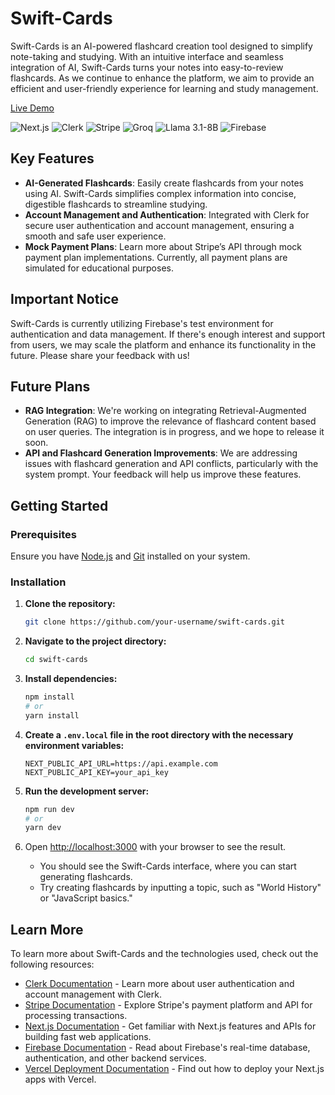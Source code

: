 # Swift-Cards

Swift-Cards is an AI-powered flashcard creation tool designed to simplify note-taking and studying. With an intuitive interface and seamless integration of AI, Swift-Cards turns your notes into easy-to-review flashcards. As we continue to enhance the platform, we aim to provide an efficient and user-friendly experience for learning and study management.

[Live Demo](https://swift-cards.vercel.app/)

![Next.js](https://img.shields.io/badge/Next.js-000000?style=for-the-badge&logo=nextdotjs&logoColor=white)
![Clerk](https://img.shields.io/badge/Clerk-3B82F6?style=for-the-badge&logo=clerk&logoColor=white)
![Stripe](https://img.shields.io/badge/Stripe-008CDD?style=for-the-badge&logo=stripe&logoColor=white)
![Groq](https://img.shields.io/badge/Groq-007ACC?style=for-the-badge&logo=data:image/svg+xml;base64,YOUR_BASE64_ENCODED_LOGO)
![Llama 3.1-8B](https://img.shields.io/badge/Llama%203.1--8B-AI%20Model-brightgreen?style=for-the-badge)
![Firebase](https://img.shields.io/badge/Firebase-FFCA28?style=for-the-badge&logo=firebase&logoColor=white)

## Key Features

- **AI-Generated Flashcards**: Easily create flashcards from your notes using AI. Swift-Cards simplifies complex information into concise, digestible flashcards to streamline studying.
- **Account Management and Authentication**: Integrated with Clerk for secure user authentication and account management, ensuring a smooth and safe user experience.
- **Mock Payment Plans**: Learn more about Stripe’s API through mock payment plan implementations. Currently, all payment plans are simulated for educational purposes.

## Important Notice

Swift-Cards is currently utilizing Firebase's test environment for authentication and data management. If there's enough interest and support from users, we may scale the platform and enhance its functionality in the future. Please share your feedback with us!

## Future Plans

- **RAG Integration**: We're working on integrating Retrieval-Augmented Generation (RAG) to improve the relevance of flashcard content based on user queries. The integration is in progress, and we hope to release it soon.
- **API and Flashcard Generation Improvements**: We are addressing issues with flashcard generation and API conflicts, particularly with the system prompt. Your feedback will help us improve these features.

## Getting Started

### Prerequisites

Ensure you have [Node.js](https://nodejs.org/) and [Git](https://git-scm.com/) installed on your system.

### Installation

1. **Clone the repository:**

   ```bash
   git clone https://github.com/your-username/swift-cards.git
   ```

2. **Navigate to the project directory:**

   ```bash
   cd swift-cards
   ```

3. **Install dependencies:**

   ```bash
   npm install
   # or
   yarn install
   ```

4. **Create a `.env.local` file in the root directory with the necessary environment variables:**

   ```env
   NEXT_PUBLIC_API_URL=https://api.example.com
   NEXT_PUBLIC_API_KEY=your_api_key
   ```

5. **Run the development server:**

   ```bash
   npm run dev
   # or
   yarn dev
   ```

6. Open [http://localhost:3000](http://localhost:3000) with your browser to see the result.

   - You should see the Swift-Cards interface, where you can start generating flashcards.
   - Try creating flashcards by inputting a topic, such as "World History" or "JavaScript basics."

## Learn More

To learn more about Swift-Cards and the technologies used, check out the following resources:

- [Clerk Documentation](https://clerk.dev/docs) - Learn more about user authentication and account management with Clerk.
- [Stripe Documentation](https://stripe.com/docs) - Explore Stripe's payment platform and API for processing transactions.
- [Next.js Documentation](https://nextjs.org/docs) - Get familiar with Next.js features and APIs for building fast web applications.
- [Firebase Documentation](https://firebase.google.com/docs) - Read about Firebase's real-time database, authentication, and other backend services.
- [Vercel Deployment Documentation](https://vercel.com/docs) - Find out how to deploy your Next.js apps with Vercel.
